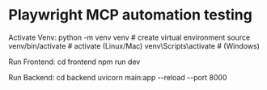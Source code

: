 # Playwright MCP automation testing

Activate Venv:
python -m venv venv        # create virtual environment
source venv/bin/activate   # activate (Linux/Mac)
venv\Scripts\activate      # (Windows)

Run Frontend:
cd frontend
npm run dev

Run Backend:
cd backend
uvicorn main:app --reload --port 8000